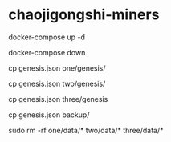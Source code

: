 # chaojigongshi-miners
docker-compose up -d

docker-compose down

cp genesis.json one/genesis/

cp genesis.json two/genesis/

cp genesis.json three/genesis

cp genesis.json backup/

sudo rm -rf one/data/* two/data/* three/data/*
